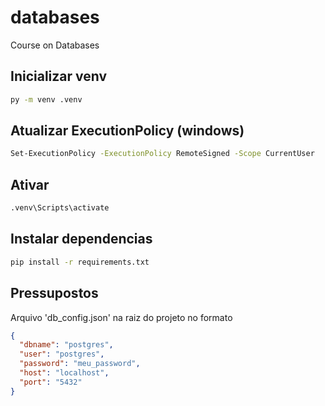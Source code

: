 # databases
Course on Databases

## Inicializar venv
```bash
py -m venv .venv
```

## Atualizar ExecutionPolicy (windows)
```bash
Set-ExecutionPolicy -ExecutionPolicy RemoteSigned -Scope CurrentUser 
```

## Ativar
```bash
.venv\Scripts\activate
```

## Instalar dependencias
```bash
pip install -r requirements.txt
```

## Pressupostos
Arquivo 'db_config.json' na raiz do projeto no formato
```json
{
  "dbname": "postgres",
  "user": "postgres",
  "password": "meu_password",
  "host": "localhost",
  "port": "5432"
}
```
